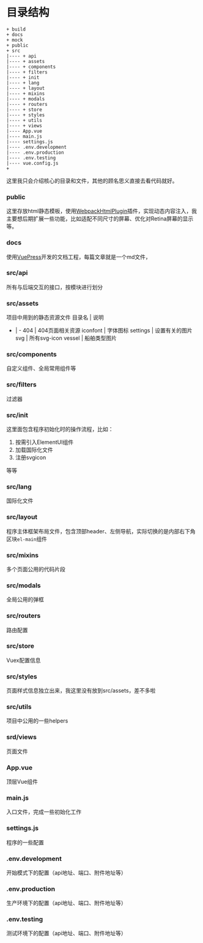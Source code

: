 <!--
 * @Descripttion: this is Descripttion
 * @Author: border-1px
 * @Date: 2020-03-09 13:44:31
 * @LastEditTime: 2020-03-09 15:04:41
 -->

# 目录结构
```
+ build
+ docs
+ mock
+ public
+ src
|---- + api
|---- + assets
|---- + components
|---- + filters
|---- + init
|---- + lang
|---- + layout
|---- + mixins
|---- + modals
|---- + routers
|---- + store
|---- + styles
|---- + utils
|---- + views
|---- App.vue
|---- main.js
|---- settings.js
|---- .env.development
|---- .env.production
|---- .env.testing
|---- vue.config.js
+ 
```
这里我只会介绍核心的目录和文件，其他的顾名思义直接去看代码就好。

### public
这里存放html静态模板，使用[WebpackHtmlPlugin](https://webpack.js.org/plugins/html-webpack-plugin/#root)插件，实现动态内容注入，我主要想后期扩展一些功能，比如适配不同尺寸的屏幕、优化对Retina屏幕的显示等。

### docs
使用[VuePress](https://www.vuepress.cn/ "Vue文档撰写工具")开发的文档工程，每篇文章就是一个md文件，

### src/api
所有与后端交互的接口，按模块进行划分

### src/assets
项目中用到的静态资源文件
目录名 | 说明 
- | -
404 | 404页面相关资源
iconfont | 字体图标
settings | 设置有关的图片 
svg | 所有svg-icon
vessel | 船舶类型图片

### src/components
自定义组件、全局常用组件等

### src/filters
过滤器

### src/init
这里面包含程序初始化时的操作流程，比如：
1. 按需引入ElementUI组件
2. 加载国际化文件
3. 注册svgicon

等等

### src/lang
国际化文件

### src/layout
程序主体框架布局文件，包含顶部header、左侧导航，实际切换的是内部右下角区块```el-main```组件

### src/mixins
多个页面公用的代码片段

### src/modals
全局公用的弹框

### src/routers
路由配置

### src/store
Vuex配置信息

### src/styles
页面样式信息独立出来，我这里没有放到src/assets，差不多啦

### src/utils
项目中公用的一些helpers

### srd/views
页面文件

### App.vue
顶层Vue组件

### main.js
入口文件，完成一些初始化工作

### settings.js
程序的一些配置

### .env.development
开始模式下的配置（api地址、端口、附件地址等）

### .env.production
生产环境下的配置（api地址、端口、附件地址等）

### .env.testing
测试环境下的配置（api地址、端口、附件地址等）

